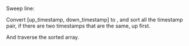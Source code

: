 Sweep line:

Convert [up_timestamp, down_timestamp] to , and sort all the timestamp pair, if there are two timestamps that are the same, up first.

And traverse the sorted array.
